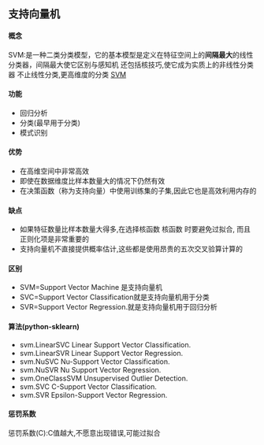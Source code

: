## 支持向量机

#### 概念
SVM:是一种二类分类模型，它的基本模型是定义在特征空间上的**间隔最大**的线性分类器，间隔最大使它区别与感知机
还包括核技巧,使它成为实质上的非线性分类器
不止线性分类,更高维度的分类
[SVM](https://www.zhihu.com/question/21094489)

#### 功能

- 回归分析
- 分类(最早用于分类)
- 模式识别

#### 优势

- 在高维空间中非常高效
- 即使在数据维度比样本数量大的情况下仍然有效
- 在决策函数（称为支持向量）中使用训练集的子集,因此它也是高效利用内存的

#### 缺点

- 如果特征数量比样本数量大得多,在选择核函数 核函数 时要避免过拟合, 而且正则化项是非常重要的
- 支持向量机不直接提供概率估计,这些都是使用昂贵的五次交叉验算计算的



#### 区别

- SVM=Support Vector Machine 是支持向量机
- SVC=Support Vector Classification就是支持向量机用于分类
- SVR=Support Vector Regression.就是支持向量机用于回归分析

#### 算法(python-sklearn)

- svm.LinearSVC Linear Support Vector Classification.
- svm.LinearSVR Linear Support Vector Regression.
- svm.NuSVC Nu-Support Vector Classification.
- svm.NuSVR Nu Support Vector Regression.
- svm.OneClassSVM Unsupervised Outlier Detection.
- svm.SVC C-Support Vector Classification.
- svm.SVR Epsilon-Support Vector Regression.

#### 惩罚系数

惩罚系数(C):C值越大,不愿意出现错误,可能过拟合







